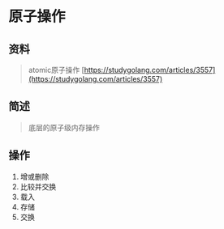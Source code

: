 # 原子操作

## 资料

> atomic原子操作 [https://studygolang.com/articles/3557](https://studygolang.com/articles/3557)

## 简述

> 底层的原子级内存操作

## 操作

1. 增或删除
2. 比较并交换
3. 载入
4. 存储
5. 交换



